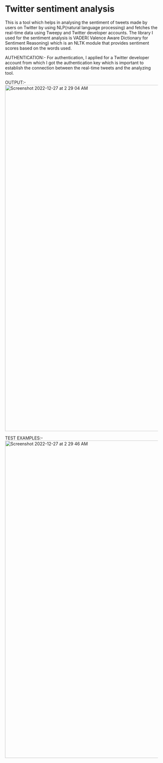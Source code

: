 # Twitter sentiment analysis
This is a tool which helps in analysing the sentiment of tweets made by users on Twitter by using NLP(natural language processing) and fetches the real-time data using Tweepy and Twitter developer accounts. The library I used for the sentiment analysis is VADER( Valence Aware Dictionary for Sentiment Reasoning) which is an NLTK module that provides sentiment scores based on the words used.

AUTHENTICATION:-
For authentication, I applied for a Twitter developer account from which I got the authentication key which is important to establish the connection between the real-time tweets and the analyzing tool.

OUTPUT:-
<img width="1142" alt="Screenshot 2022-12-27 at 2 29 04 AM" src="https://user-images.githubusercontent.com/78745855/209583032-6ab817c9-9fd6-4e4e-8147-1926917d23cd.png">

TEST EXAMPLES:-
<img width="1047" alt="Screenshot 2022-12-27 at 2 29 46 AM" src="https://user-images.githubusercontent.com/78745855/209583070-a4e59d72-83db-4e4d-bb4d-d82b8b5a35fa.png">

